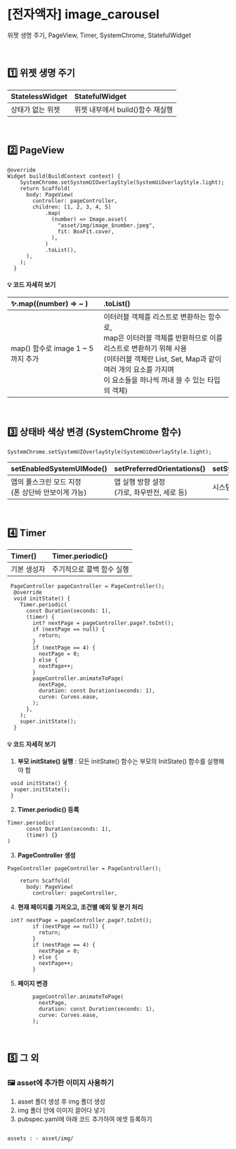 # [전자액자] image_carousel

위젯 생명 주기, PageView, Timer, SystemChrome, StatefulWidget

<br>

## 1️⃣ 위젯 생명 주기

| StatelessWidget  | StatefulWidget                   |
| :--------------- | :------------------------------- |
| 상태가 없는 위젯 | 위젯 내부에서 build()함수 재실행 |

<br>

## 2️⃣ PageView

```
@override
Widget build(BuildContext context) {
    SystemChrome.setSystemUIOverlayStyle(SystemUiOverlayStyle.light);
    return Scaffold(
      body: PageView(
        controller: pageController,
        children: [1, 2, 3, 4, 5]
            .map(
              (number) => Image.asset(
                "asset/img/image_$number.jpeg",
                fit: BoxFit.cover,
              ),
            )
            .toList(),
      ),
    );
  }
```

#### 💡 코드 자세히 보기

| ✨.map((number) => ~ )            | .toList()                                                                                                                                                                                                                              |
| :-------------------------------- | :------------------------------------------------------------------------------------------------------------------------------------------------------------------------------------------------------------------------------------- |
| map() 함수로 image 1 ~ 5까지 추가 | 이터러블 객체를 리스트로 변환하는 함수로,<br> map은 이터러블 객체를 반환하므로 이를 리스트로 변환하기 위해 사용<br> (이터러블 객체란 List, Set, Map과 같이 여러 개의 요소를 가지며<br> 이 요소들을 하나씩 꺼내 쓸 수 있는 타입의 객체) |

<br>

## 3️⃣ 상태바 색상 변경 (SystemChrome 함수)

```
SystemChrome.setSystemUIOverlayStyle(SystemUiOverlayStyle.light);
```

| setEnabledSystemUIMode()                               | setPreferredOrientations()                       | setSystemUIChangeCallback()      | setSystemUIOverlayStyle() |
| :----------------------------------------------------- | :----------------------------------------------- | :------------------------------- | :------------------------ |
| 앱의 풀스크린 모드 지정 <br> (폰 상단바 안보이게 가능) | 앱 실행 방향 설정 <br> (가로, 좌우반전, 세로 등) | 시스템 UI 변경되면 콜백함수 실행 | 시스템 UI 색상 변경       |

<br>

## 4️⃣ Timer

| Timer()     | Timer.periodic()          |
| :---------- | :------------------------ |
| 기본 생성자 | 주기적으로 콜백 함수 실행 |

```
 PageController pageController = PageController();
  @override
  void initState() {
    Timer.periodic(
      const Duration(seconds: 1),
      (timer) {
        int? nextPage = pageController.page?.toInt();
        if (nextPage == null) {
          return;
        }
        if (nextPage == 4) {
          nextPage = 0;
        } else {
          nextPage++;
        }
        pageController.animateToPage(
          nextPage,
          duration: const Duration(seconds: 1),
          curve: Curves.ease,
        );
      },
    );
    super.initState();
  }
```

#### 💡 코드 자세히 보기

1. **부모 initState() 실행** : 모든 initState() 함수는 부모의 InitState() 함수를 실행해야 함

```
 void initState() {
  super.initState();
 }
```

2. **Timer.periodic() 등록**

```
Timer.periodic(
      const Duration(seconds: 1),
      (timer) {}
)
```

3. **PageController 생성**

```
PageController pageController = PageController();
```

```
    return Scaffold(
      body: PageView(
        controller: pageController,
```

4. **현재 페이지를 가져오고, 조건별 예외 및 분기 처리**

```
 int? nextPage = pageController.page?.toInt();
        if (nextPage == null) {
          return;
        }
        if (nextPage == 4) {
          nextPage = 0;
        } else {
          nextPage++;
        }
```

5. **페이지 변경**

```
        pageController.animateToPage(
          nextPage,
          duration: const Duration(seconds: 1),
          curve: Curves.ease,
        );
```

   <br>

## 5️⃣ 그 외

### 🖼 asset에 추가한 이미지 사용하기

1. asset 폴더 생성 후 img 폴더 생성
2. img 폴더 안에 이미지 끌어다 넣기
3. pubspec.yaml에 아래 코드 추가하여 에셋 등록하기

```

assets : - asset/img/

```
